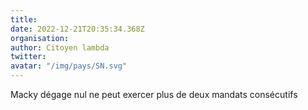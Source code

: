 ```yaml
---
title: 
date: 2022-12-21T20:35:34.368Z
organisation: 
author: Citoyen lambda 
twitter: 
avatar: "/img/pays/SN.svg"
---
```


Macky dégage nul ne peut exercer plus de deux mandats consécutifs 